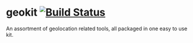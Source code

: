 # geokit [![Build Status](https://travis-ci.org/MichaelSolati/geokit.svg?branch=master)](https://travis-ci.org/MichaelSolati/geokit)
An assortment of geolocation related tools, all packaged in one easy to use kit.